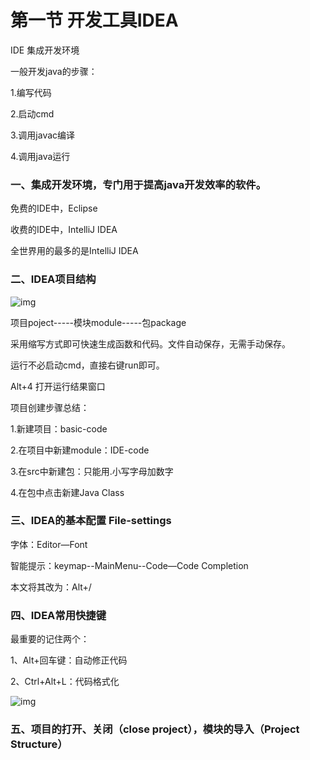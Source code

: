 # 第一节 开发工具IDEA

IDE 集成开发环境

 

一般开发java的步骤：

1.编写代码

2.启动cmd

3.调用javac编译

4.调用java运行

 

### 一、集成开发环境，专门用于提高java开发效率的软件。

免费的IDE中，Eclipse

收费的IDE中，IntelliJ IDEA

全世界用的最多的是IntelliJ IDEA

 

### 二、IDEA项目结构

![img](file:///C:/Users/guoyh/AppData/Local/Temp/msohtmlclip1/01/clip_image002.jpg)

项目poject-----模块module-----包package

 

采用缩写方式即可快速生成函数和代码。文件自动保存，无需手动保存。

运行不必启动cmd，直接右键run即可。

 

Alt+4 打开运行结果窗口

 

项目创建步骤总结：

1.新建项目：basic-code

2.在项目中新建module：IDE-code

3.在src中新建包：只能用.小写字母加数字

4.在包中点击新建Java Class

 

### 三、IDEA的基本配置 File-settings

字体：Editor—Font

智能提示：keymap--MainMenu--Code—Code Completion

本文将其改为：Alt+/

 

### 四、IDEA常用快捷键

最重要的记住两个：

1、Alt+回车键：自动修正代码

2、Ctrl+Alt+L：代码格式化

![img](file:///C:/Users/guoyh/AppData/Local/Temp/msohtmlclip1/01/clip_image004.jpg)

### 五、项目的打开、关闭（close project），模块的导入（Project Structure）

 

 